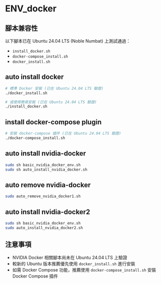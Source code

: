 # ENV_docker

## 腳本兼容性
以下腳本已在 Ubuntu 24.04 LTS (Noble Numbat) 上測試通過：
- `install_docker.sh`
- `docker-compose_install.sh`
- `docker_install.sh`

## auto install docker 

```bash
# 標準 Docker 安裝 (已在 Ubuntu 24.04 LTS 驗證)
./docker_install.sh

# 或使用簡易安裝 (已在 Ubuntu 24.04 LTS 驗證)
./install_docker.sh
```

## install docker-compose plugin

```bash
# 安裝 docker-compose 插件 (已在 Ubuntu 24.04 LTS 驗證)
./docker-compose_install.sh
```

## auto install nvidia-docker 

```bash
sudo sh basic_nvidia_docker_env.sh
sudo sh auto_install_nvidia_docker.sh
```

## auto remove nvidia-docker 

```bash
sudo auto_remove_nvidia_docker1.sh
```

## auto install nvidia-docker2 

```bash
sudo sh basic_nvidia_docker_env.sh
sudo auto_install_nvidia_docker2.sh
```

## 注意事項
- NVIDIA Docker 相關腳本尚未在 Ubuntu 24.04 LTS 上驗證
- 較新的 Ubuntu 版本推薦優先使用 `docker_install.sh` 進行安裝
- 如需 Docker Compose 功能，推薦使用 `docker-compose_install.sh` 安裝 Docker Compose 插件


